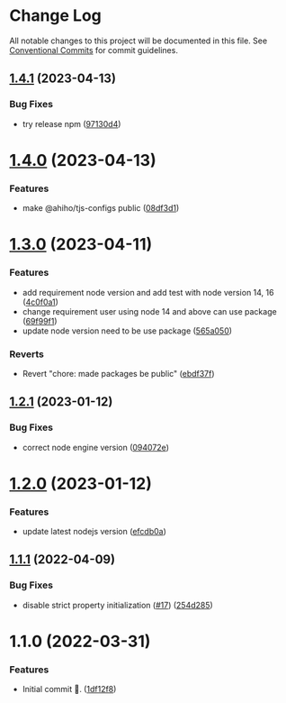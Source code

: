# Change Log

All notable changes to this project will be documented in this file.
See [Conventional Commits](https://conventionalcommits.org) for commit guidelines.

## [1.4.1](https://github.com/ahiho/tjs-configs/compare/@ahiho/tsconfig@1.4.0...@ahiho/tsconfig@1.4.1) (2023-04-13)


### Bug Fixes

* try release npm ([97130d4](https://github.com/ahiho/tjs-configs/commit/97130d487530b669209068a19be7ec7343a95050))





# [1.4.0](https://github.com/ahiho/tjs-configs/compare/@ahiho/tsconfig@1.3.0...@ahiho/tsconfig@1.4.0) (2023-04-13)


### Features

* make @ahiho/tjs-configs public ([08df3d1](https://github.com/ahiho/tjs-configs/commit/08df3d11bb3274ac7694443f28ab336ffad68f3b))





# [1.3.0](https://github.com/ahiho/tjs-configs/compare/@ahiho/tsconfig@1.2.1...@ahiho/tsconfig@1.3.0) (2023-04-11)


### Features

* add requirement node version and add test with node version 14, 16 ([4c0f0a1](https://github.com/ahiho/tjs-configs/commit/4c0f0a106baee0625744ea746231dfc48268fe2b))
* change requirement user using node 14 and above can use package ([69f99f1](https://github.com/ahiho/tjs-configs/commit/69f99f13c2fb2924ef3cc540edaf93186fcc97b8))
* update node version need to be use package ([565a050](https://github.com/ahiho/tjs-configs/commit/565a050bd12aff7bebb626680270da1dd03ecb5c))


### Reverts

* Revert "chore: made packages be public" ([ebdf37f](https://github.com/ahiho/tjs-configs/commit/ebdf37f920a34c0eff0a979ea7ad9b4598d9cdc7))





## [1.2.1](https://github.com/ahiho/tjs-configs/compare/@ahiho/tsconfig@1.2.0...@ahiho/tsconfig@1.2.1) (2023-01-12)


### Bug Fixes

* correct node engine version ([094072e](https://github.com/ahiho/tjs-configs/commit/094072e351e28db9b469d52b113cdf55db973ea4))





# [1.2.0](https://github.com/ahiho/tjs-configs/compare/@ahiho/tsconfig@1.1.1...@ahiho/tsconfig@1.2.0) (2023-01-12)


### Features

* update latest nodejs version ([efcdb0a](https://github.com/ahiho/tjs-configs/commit/efcdb0adcca89553392ea5090dcda786e9d0c87b))





## [1.1.1](https://github.com/ahiho/tjs-configs/compare/@ahiho/tsconfig@1.1.0...@ahiho/tsconfig@1.1.1) (2022-04-09)


### Bug Fixes

* disable strict property initialization ([#17](https://github.com/ahiho/tjs-configs/issues/17)) ([254d285](https://github.com/ahiho/tjs-configs/commit/254d2853d0934040fc37194541a196a8c2aab6e8))





# 1.1.0 (2022-03-31)


### Features

* Initial commit 🎉. ([1df12f8](https://github.com/ahiho/tjs-configs/commit/1df12f8eca7656a75083eab734b89768d138dbae))
